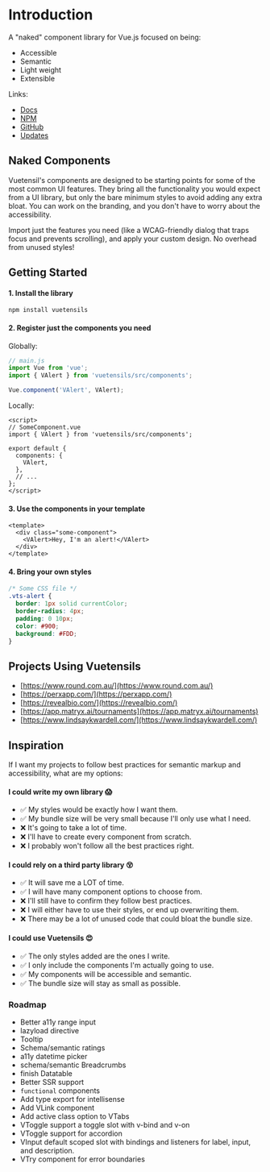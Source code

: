 # Introduction

A "naked" component library for Vue.js focused on being:

- Accessible
- Semantic
- Light weight
- Extensible

Links:

- [Docs](https://vuetensils.stegosource.com/)
- [NPM](https://www.npmjs.com/package/vuetensils)
- [GitHub](https://github.com/AustinGil/vuetensils)
- [Updates](https://3bb5fb5a.sibforms.com/serve/MUIEAAOwgrWtf43Lfv80ES_hibAhazPDEy4w9IxRIda1b8g1GNnmHYkDfvIKG-Ox35EtWkJfMyCMBTQ3nG2msGhc3WnHa7XKfkgBzYdL3ASbIEckbn47QtJDIvpOskWQuRIXYI-7dVuM5F25yKdcJch7VN8aAbrpEn8_PMXWpqENTJ6r9bOZgHj6vnAQwHDsdwXDOZIonAP3x3vx)

## Naked Components

Vuetensil's components are designed to be starting points for some of the most common UI features. They bring all the functionality you would expect from a UI library, but only the bare minimum styles to avoid adding any extra bloat. You can work on the branding, and you don't have to worry about the accessibility.

Import just the features you need (like a WCAG-friendly dialog that traps focus and prevents scrolling), and apply your custom design. No overhead from unused styles!

## Getting Started

#### 1. Install the library

`npm install vuetensils`

#### 2. Register just the components you need

Globally:

```js
// main.js
import Vue from 'vue';
import { VAlert } from 'vuetensils/src/components';

Vue.component('VAlert', VAlert);
```

Locally:

```vue
<script>
// SomeComponent.vue
import { VAlert } from 'vuetensils/src/components';

export default {
  components: {
    VAlert,
  },
  // ...
};
</script>
```

#### 3. Use the components in your template

```vue
<template>
  <div class="some-component">
    <VAlert>Hey, I'm an alert!</VAlert>
  </div>
</template>
```

#### 4. Bring your own styles

```css
/* Some CSS file */
.vts-alert {
  border: 1px solid currentColor;
  border-radius: 4px;
  padding: 0 10px;
  color: #900;
  background: #FDD;
}
```

## Projects Using Vuetensils
* [https://www.round.com.au/](https://www.round.com.au/)
* [https://perxapp.com/](https://perxapp.com/)
* [https://revealbio.com/](https://revealbio.com/)
* [https://app.matryx.ai/tournaments](https://app.matryx.ai/tournaments)
* [https://www.lindsaykwardell.com/](https://www.lindsaykwardell.com/)

## Inspiration

If I want my projects to follow best practices for semantic markup and accessibility, what are my options:

#### I could write my own library 😱

- ✅ My styles would be exactly how I want them.
- ✅ My bundle size will be very small because I'll only use what I need.
- ❌ It's going to take a lot of time.
- ❌ I'll have to create every component from scratch.
- ❌ I probably won't follow all the best practices right.

#### I could rely on a third party library 😵

- ✅ It will save me a LOT of time.
- ✅ I will have many component options to choose from.
- ❌ I'll still have to confirm they follow best practices.
- ❌ I will either have to use their styles, or end up overwriting them.
- ❌ There may be a lot of unused code that could bloat the bundle size.

#### I could use Vuetensils 😍

- ✅ The only styles added are the ones I write.
- ✅ I only include the components I'm actually going to use.
- ✅ My components will be accessible and semantic.
- ✅ The bundle size will stay as small as possible.

### Roadmap

- Better a11y range input
- lazyload directive
- Tooltip
- Schema/semantic ratings
- a11y datetime picker
- schema/semantic Breadcrumbs
- finish Datatable
- Better SSR support
- `functional` components
- Add type export for intellisense
- Add VLink component
  <!-- https://github.com/chrisvfritz/vue-enterprise-boilerplate/blob/master/src/components/_base-link.vue -->
- Add active class option to VTabs
- VToggle support a toggle slot with v-bind and v-on
- VToggle support for accordion
- VInput default scoped slot with bindings and listeners for label, input, and description.
- VTry component for error boundaries

<!-- TODO: change exports to raw source -->
<!-- Calculator? https://developer.mozilla.org/en-US/docs/Web/HTML/Element/output -->
<!-- VirtualList? https://codepen.io/Stegosource/pen/NWGGKZp?editors=1010 -->
<!-- v-focusabe? https://blog.vuestorefront.io/how-storefront-ui-solves-website-accessibility-issues/ -->
<!-- https://github.com/conventional-changelog/standard-version -->
<!-- TODO: Toast/notification -->
<!-- TODO: Toggles: https://codepen.io/heydon/pen/QqzRvQ/ -->
<!-- TODO: https://medium.com/faun/automate-your-npm-publish-with-github-actions-dfe8059645dd -->
<!-- TODO: Docgen: https://github.com/vue-styleguidist/vue-styleguidist/tree/dev/examples/docgen/ -->
<!-- TODO: https://vue-styleguidist.github.io/docs/docgen-cli.html -->
<!-- TODO: https://xaksis.github.io/vue-good-table/guide/#installation -->
<!-- TODO: https://dequeuniversity.com/library/ -->
<!-- TODO: https://github.com/bdryanovski/logchanges -->
<!-- TODO: https://codepen.io/Stegosource/pen/mdVRKEq OR https://codepen.io/smhigley/pen/JjoKgxb OR https://codepen.io/smhigley/pen/GRgjRVN -->
<!-- TODO: https://announcer.vue-a11y.com/ -->
<!-- TODO: https://github.com/marketplace/actions/changelog-ci -->
<!-- TODO: progamatic modals https://github.com/buefy/buefy/blob/007065e6c51985782725f0f53421f0f9fa193798/src/components/modal/index.js -->